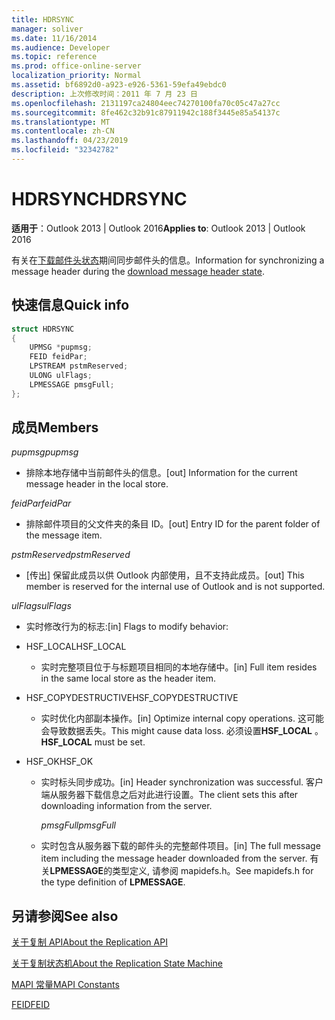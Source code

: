 ```yaml
---
title: HDRSYNC
manager: soliver
ms.date: 11/16/2014
ms.audience: Developer
ms.topic: reference
ms.prod: office-online-server
localization_priority: Normal
ms.assetid: bf6892d0-a923-e926-5361-59efa49ebdc0
description: 上次修改时间：2011 年 7 月 23 日
ms.openlocfilehash: 2131197ca24804eec74270100fa70c05c47a27cc
ms.sourcegitcommit: 8fe462c32b91c87911942c188f3445e85a54137c
ms.translationtype: MT
ms.contentlocale: zh-CN
ms.lasthandoff: 04/23/2019
ms.locfileid: "32342782"
---
```

# <a name="hdrsync"></a><span data-ttu-id="256f1-103">HDRSYNC</span><span class="sxs-lookup"><span data-stu-id="256f1-103">HDRSYNC</span></span>

  
  
<span data-ttu-id="256f1-104">**适用于**：Outlook 2013 | Outlook 2016</span><span class="sxs-lookup"><span data-stu-id="256f1-104">**Applies to**: Outlook 2013 | Outlook 2016</span></span> 
  
<span data-ttu-id="256f1-105">有关在[下载邮件头状态](download-message-header-state.md)期间同步邮件头的信息。</span><span class="sxs-lookup"><span data-stu-id="256f1-105">Information for synchronizing a message header during the [download message header state](download-message-header-state.md).</span></span>
  
## <a name="quick-info"></a><span data-ttu-id="256f1-106">快速信息</span><span class="sxs-lookup"><span data-stu-id="256f1-106">Quick info</span></span>

```cpp
struct HDRSYNC 
{ 
    UPMSG *pupmsg; 
    FEID feidPar; 
    LPSTREAM pstmReserved; 
    ULONG ulFlags; 
    LPMESSAGE pmsgFull; 
};
```

## <a name="members"></a><span data-ttu-id="256f1-107">成员</span><span class="sxs-lookup"><span data-stu-id="256f1-107">Members</span></span>

 <span data-ttu-id="256f1-108">_pupmsg_</span><span class="sxs-lookup"><span data-stu-id="256f1-108">_pupmsg_</span></span>
  
- <span data-ttu-id="256f1-109">排除本地存储中当前邮件头的信息。</span><span class="sxs-lookup"><span data-stu-id="256f1-109">[out] Information for the current message header in the local store.</span></span>
    
 <span data-ttu-id="256f1-110">_feidPar_</span><span class="sxs-lookup"><span data-stu-id="256f1-110">_feidPar_</span></span>
  
- <span data-ttu-id="256f1-111">排除邮件项目的父文件夹的条目 ID。</span><span class="sxs-lookup"><span data-stu-id="256f1-111">[out] Entry ID for the parent folder of the message item.</span></span>
    
 <span data-ttu-id="256f1-112">_pstmReserved_</span><span class="sxs-lookup"><span data-stu-id="256f1-112">_pstmReserved_</span></span>
  
- <span data-ttu-id="256f1-113">[传出] 保留此成员以供 Outlook 内部使用，且不支持此成员。</span><span class="sxs-lookup"><span data-stu-id="256f1-113">[out] This member is reserved for the internal use of Outlook and is not supported.</span></span> 
    
 <span data-ttu-id="256f1-114">_ulFlags_</span><span class="sxs-lookup"><span data-stu-id="256f1-114">_ulFlags_</span></span>
  
- <span data-ttu-id="256f1-115">实时修改行为的标志:</span><span class="sxs-lookup"><span data-stu-id="256f1-115">[in] Flags to modify behavior:</span></span>
    
- <span data-ttu-id="256f1-116">HSF_LOCAL</span><span class="sxs-lookup"><span data-stu-id="256f1-116">HSF_LOCAL</span></span>
    
  - <span data-ttu-id="256f1-117">实时完整项目位于与标题项目相同的本地存储中。</span><span class="sxs-lookup"><span data-stu-id="256f1-117">[in] Full item resides in the same local store as the header item.</span></span>
    
- <span data-ttu-id="256f1-118">HSF_COPYDESTRUCTIVE</span><span class="sxs-lookup"><span data-stu-id="256f1-118">HSF_COPYDESTRUCTIVE</span></span>
    
  -  <span data-ttu-id="256f1-119">实时优化内部副本操作。</span><span class="sxs-lookup"><span data-stu-id="256f1-119">[in] Optimize internal copy operations.</span></span> <span data-ttu-id="256f1-120">这可能会导致数据丢失。</span><span class="sxs-lookup"><span data-stu-id="256f1-120">This might cause data loss.</span></span> <span data-ttu-id="256f1-121">必须设置**HSF_LOCAL** 。</span><span class="sxs-lookup"><span data-stu-id="256f1-121">**HSF_LOCAL** must be set.</span></span> 
    
- <span data-ttu-id="256f1-122">HSF_OK</span><span class="sxs-lookup"><span data-stu-id="256f1-122">HSF_OK</span></span>
    
  - <span data-ttu-id="256f1-123">实时标头同步成功。</span><span class="sxs-lookup"><span data-stu-id="256f1-123">[in] Header synchronization was successful.</span></span> <span data-ttu-id="256f1-124">客户端从服务器下载信息之后对此进行设置。</span><span class="sxs-lookup"><span data-stu-id="256f1-124">The client sets this after downloading information from the server.</span></span>
    
     <span data-ttu-id="256f1-125">_pmsgFull_</span><span class="sxs-lookup"><span data-stu-id="256f1-125">_pmsgFull_</span></span>
    
  - <span data-ttu-id="256f1-126">实时包含从服务器下载的邮件头的完整邮件项目。</span><span class="sxs-lookup"><span data-stu-id="256f1-126">[in] The full message item including the message header downloaded from the server.</span></span> <span data-ttu-id="256f1-127">有关**LPMESSAGE**的类型定义, 请参阅 mapidefs.h。</span><span class="sxs-lookup"><span data-stu-id="256f1-127">See mapidefs.h for the type definition of **LPMESSAGE**.</span></span> 
    
## <a name="see-also"></a><span data-ttu-id="256f1-128">另请参阅</span><span class="sxs-lookup"><span data-stu-id="256f1-128">See also</span></span>



[<span data-ttu-id="256f1-129">关于复制 API</span><span class="sxs-lookup"><span data-stu-id="256f1-129">About the Replication API</span></span>](about-the-replication-api.md)
  
[<span data-ttu-id="256f1-130">关于复制状态机</span><span class="sxs-lookup"><span data-stu-id="256f1-130">About the Replication State Machine</span></span>](about-the-replication-state-machine.md)
  
[<span data-ttu-id="256f1-131">MAPI 常量</span><span class="sxs-lookup"><span data-stu-id="256f1-131">MAPI Constants</span></span>](mapi-constants.md)
  
[<span data-ttu-id="256f1-132">FEID</span><span class="sxs-lookup"><span data-stu-id="256f1-132">FEID</span></span>](feid.md)

